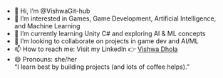 - 👋 Hi, I’m @VishwaGit-hub  
- 👀 I’m interested in Games, Game Development, Artificial Intelligence, and Machine Learning  
- 🌱 I’m currently learning Unity C# and exploring AI & ML concepts  
- 💞️ I’m looking to collaborate on  projects in game dev and AI/ML  
- 📫 How to reach me: Visit my LinkedIn 👉 [Vishwa Dhola](https://www.linkedin.com/in/vishwa-dhola-unity-gamedev?lipi=urn%3Ali%3Apage%3Ad_flagship3_profile_view_base_contact_details%3BKMnhusFJTn2jQGyIjeZ3Cg%3D%3D)  
- 😄 Pronouns: she/her  
“I learn best by building projects (and lots of coffee helps).”  
